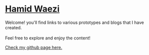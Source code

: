# <a href="https://hamidwaezi.github.io" target="_blank">Hamid Waezi</a>
<p>
        Welcome! you'll find links to various prototypes and blogs that I have created.
        <br>
        <br>
        Feel free to explore and enjoy the content! 
        <br>
    </p>
<a href="https://hamidwaezi.github.io" target="_blank">Check my github page here.</a>

#
